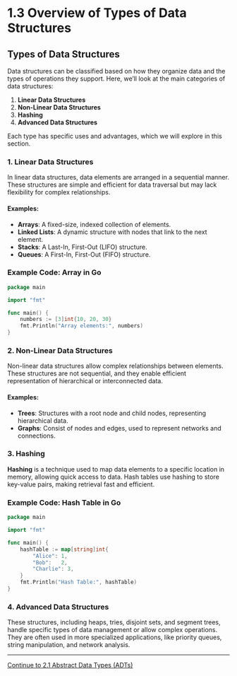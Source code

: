 
# 1.3 Overview of Types of Data Structures

## Types of Data Structures

Data structures can be classified based on how they organize data and the types of operations they support. Here, we’ll look at the main categories of data structures:

1. **Linear Data Structures**
2. **Non-Linear Data Structures**
3. **Hashing**
4. **Advanced Data Structures**

Each type has specific uses and advantages, which we will explore in this section.

### 1. Linear Data Structures

In linear data structures, data elements are arranged in a sequential manner. These structures are simple and efficient for data traversal but may lack flexibility for complex relationships.

#### Examples:
- **Arrays**: A fixed-size, indexed collection of elements.
- **Linked Lists**: A dynamic structure with nodes that link to the next element.
- **Stacks**: A Last-In, First-Out (LIFO) structure.
- **Queues**: A First-In, First-Out (FIFO) structure.

### Example Code: Array in Go

```go
package main

import "fmt"

func main() {
    numbers := [3]int{10, 20, 30}
    fmt.Println("Array elements:", numbers)
}
```

### 2. Non-Linear Data Structures

Non-linear data structures allow complex relationships between elements. These structures are not sequential, and they enable efficient representation of hierarchical or interconnected data.

#### Examples:
- **Trees**: Structures with a root node and child nodes, representing hierarchical data.
- **Graphs**: Consist of nodes and edges, used to represent networks and connections.

### 3. Hashing

**Hashing** is a technique used to map data elements to a specific location in memory, allowing quick access to data. Hash tables use hashing to store key-value pairs, making retrieval fast and efficient.

### Example Code: Hash Table in Go

```go
package main

import "fmt"

func main() {
    hashTable := map[string]int{
        "Alice": 1,
        "Bob":   2,
        "Charlie": 3,
    }
    fmt.Println("Hash Table:", hashTable)
}
```

### 4. Advanced Data Structures

These structures, including heaps, tries, disjoint sets, and segment trees, handle specific types of data management or allow complex operations. They are often used in more specialized applications, like priority queues, string manipulation, and network analysis.

---

[Continue to 2.1 Abstract Data Types (ADTs)](./2_1_Abstract_Data_Types_ADTs.md)
